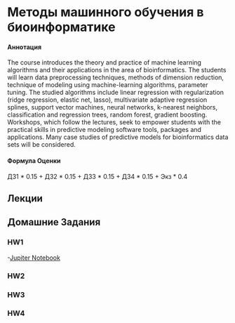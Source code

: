 # Методы машинного обучения в биоинформатике

#### Аннотация
The course introduces the theory and practice of machine learning algorithms and their applications in the area of bioinformatics. The students will learn data preprocessing techniques, methods of dimension reduction, technique of modeling using machine-learning algorithms, parameter tuning. The studied algorithms include linear regression with regularization (ridge regression, elastic net, lasso), multivariate adaptive regression splines, support vector machines, neural networks, k-nearest neighbors, classification and regression trees, random forest, gradient boosting. Workshops, which follow the lectures, seek to empower students with the practical skills in predictive modeling software tools, packages and applications. Many case studies of predictive models for bioinformatics data sets will be considered.



#### Формула Оценки
ДЗ1 * 0.15 + ДЗ2 * 0.15 + ДЗ3 * 0.15 + ДЗ4 * 0.15 + Экз * 0.4

## Лекции


## Домашние Задания
### HW1
-[Jupiter Notebook](https://github.com/Vladm0z/HSE-Bioinformatics/blob/main/Bioinformatics/MSc/ML/Seminar-1-Tools.ipynb)

### HW2


### HW3


### HW4




